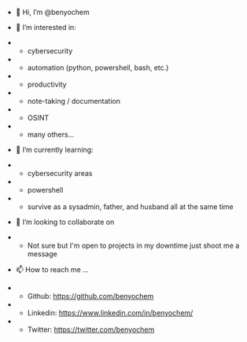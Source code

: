 - 👋 Hi, I’m @benyochem

- 👀 I’m interested in: 
- - cybersecurity 
- - automation (python, powershell, bash, etc.)
- - productivity
- - note-taking / documentation
- - OSINT 
- - many others...


- 🌱 I’m currently learning: 
- - cybersecurity areas 
- - powershell 
- - survive as a sysadmin, father, and husband all at the same time

- 💞️ I’m looking to collaborate on 
- - Not sure but I'm open to projects in my downtime just shoot me a message


- 📫 How to reach me ...
- - Github: https://github.com/benyochem
- - Linkedin: https://www.linkedin.com/in/benyochem/
- - Twitter: https://twitter.com/benyochem

<!---
benyochem/benyochem is a ✨ special ✨ repository because its `README.md` (this file) appears on your GitHub profile.
You can click the Preview link to take a look at your changes.
--->
